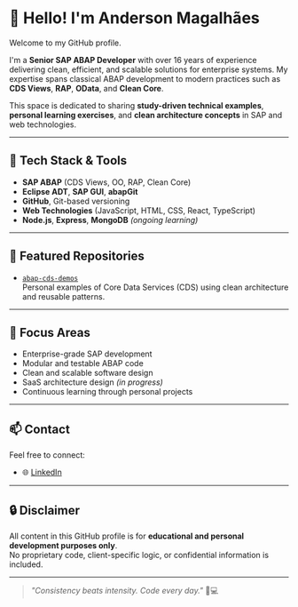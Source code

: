 # 👋 Hello! I'm Anderson Magalhães

Welcome to my GitHub profile.

I'm a **Senior SAP ABAP Developer** with over 16 years of experience delivering clean, efficient, and scalable solutions for enterprise systems. My expertise spans classical ABAP development to modern practices such as **CDS Views**, **RAP**, **OData**, and **Clean Core**.

This space is dedicated to sharing **study-driven technical examples**, **personal learning exercises**, and **clean architecture concepts** in SAP and web technologies.

---

## 🧰 Tech Stack & Tools

- **SAP ABAP** (CDS Views, OO, RAP, Clean Core)
- **Eclipse ADT**, **SAP GUI**, **abapGit**
- **GitHub**, Git-based versioning
- **Web Technologies** (JavaScript, HTML, CSS, React, TypeScript)
- **Node.js**, **Express**, **MongoDB** *(ongoing learning)*

---

## 📂 Featured Repositories

- [`abap-cds-demos`](https://github.com/andersoncmagalhaes/abap-cds-demos)  
  Personal examples of Core Data Services (CDS) using clean architecture and reusable patterns.

---

## 🎯 Focus Areas

- Enterprise-grade SAP development
- Modular and testable ABAP code
- Clean and scalable software design
- SaaS architecture design *(in progress)*
- Continuous learning through personal projects

---

## 📫 Contact

Feel free to connect:

- 🌐 [LinkedIn](https://www.linkedin.com/in/andersonmagalhaesabapsr/)

---

## 🔒 Disclaimer

All content in this GitHub profile is for **educational and personal development purposes only**.  
No proprietary code, client-specific logic, or confidential information is included.

---

> _"Consistency beats intensity. Code every day."_ 🧠💻
